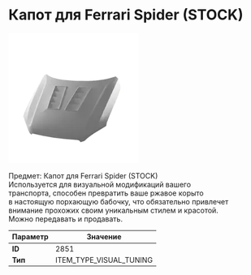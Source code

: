 # Капот для Ferrari Spider (STOCK)

![Item Image](../img/2851.webp?raw=true)

Предмет: Капот для Ferrari Spider (STOCK)<br>Используется для визуальной модификаций вашего<br>транспорта, способен превратить ваше ржавое корыто<br>в настоящую порхающую бабочку, что обязательно привлечет<br>внимание прохожих своим уникальным стилем и красотой.<br>Можно передавать и продавать.


| Параметр | Значение |
|----------|----------|
| **ID** | 2851 |
| **Тип** | ITEM_TYPE_VISUAL_TUNING |

